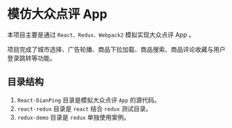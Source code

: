 # 模仿大众点评 App

本项目主要是通过 `React、Redux、Webpack2` 模拟实现大众点评 App 。

项目完成了城市选择、广告轮播、商品下拉加载、商品搜索、商品评论收藏与用户登录跳转等功能。

## 目录结构

1. `React-DianPing` 目录是模拟大众点评 `App` 的源代码。
1. `react-redux` 目录是 `react` 结合 `redux` 测试目录。
1. `redux-demo` 目录是 `redux` 单独使用案例。